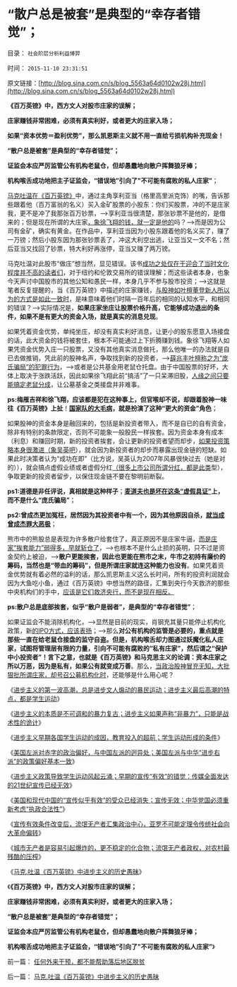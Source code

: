 # “散户总是被套”是典型的“幸存者错觉”；

目录： `社会阶层分析利益博羿` 

时间： `2015-11-10 23:31:51` 

原文链接：[http://blog.sina.com.cn/s/blog_5563a64d0102w28j.html](http://blog.sina.com.cn/s/blog_5563a64d0102w28j.html)

**《百万英镑》中，西方文人对股市庄家的误解；**

**庄家赚钱非常困难，必须有真实利好，或者更大的庄家入场；**

**如果“资本优势＝盈利优势”，那么凯恩斯主义就不用一直给亏损机构补充现金！**

**“散户总是被套”是典型的“幸存者错觉”；**

**证监会本应严厉监管公有机构老鼠仓，但却愚蠢地向散户挥舞狼牙棒；**

**机构喉舌成功地把主子证监会，“错误地”引向了"不可能有腐败的私人庄家”**；

[马克吐温在《百万英镑》](../../../2015/11/9/马克.吐温《百万英镑》中进步主义的历史愚昧.md)中，通过主角享利亚当（格里高里派克饰）的嘴，告诉那些跟着他（百万富翁的名义）买入金矿股票的小股东：你们买股票，冲的不是庄家我，更不是冲了我那张百万钞票，——>享利亚当很清楚，那张钞票不是他的，是借来的；但是现在所谓的大庄家[，象徐飞翔的钱，就一定是他的](../../../2014/3/10/激进的衡量，补仓转变为盈利的条件.md)吗？——>而是因为公司有金矿，确实有黄金。在作品中，享利亚当因为小股东跟着他的名义买了，赚了一万镑；然后小股东因为那张钞票丢了，冲这大利空出逃，让亚当又一文不名；然后亚当又找回了钞票，特大利好再涨停，亚当又赚了两万镑。

马克吐温对此股市“做庄”想当然，显见错误。该书[成功之处仅在于迎合了当时文化程度并不高的读者们](../../../2015/11/1/20世纪美国进步主义的两次高潮，进步主义的前世今生.md)，对于纽约和伦敦交易所的错误理解；而这些读者本身，也象今天声讨中国股市的其他公知和愚民一样，本身几乎不参与股市投资；——>这就是笔者反复提醒的，当《百万英镑》中描述的庄家赚钱，[与股神如叶檀董登新人所以为的方式是如此一致时](../../../2009/12/10/专家教授嫌中国税收太轻，“向国际接轨”.md)，是味意味着他们时隔一百年后的相同的认知水平，和相同的错误？——>实际情况是，**如果庄家坐庄让股票价格升高，它能够成功退出的条件，如果不是有更大的资金入场，就是真实的消息兑现**。

如果凭着资金优势，单纯坐庄，却没有真实利好消息，让更小的股东愿意入场接盘的话，此大资金的钱将被套住，根本不可能通过上下折腾赚到钱。象徐飞翔等人如果凭资金优势入庄一只股票，又没有其他真实消息做托，那么他唯一的办法就是自已去做推销，凭此前的股神名声，争取找到新的投资者，——>[薛兆丰叶檀称之为“庞氏骗局”的犯罪行为](../../../2013/7/17/薛兆丰和叶檀对“影子银行”的误区，及吴英，曾成杰.md)，——>或者是公共基金用老鼠仓托盘。由于中国股票的好坏，大体上取决于涨跌活跃，因此如果徐飞翔此前“搞活”了一只呆滞旧股，[人缘之间只要能搞定老鼠分成](../../../2012/12/11/基金年末砸盘是基金经理自利的理性行为.md)，让公墓基金之类接盘并非难事。

**ps:梅雁吉祥和徐飞翔，应该都是犯在这种事上，但官喉却不说，却跟着股神一味往《百万英镑》上扯**！**[国家队的大毛病](../../../2015/9/15/最近暴跌是为国家队缺乏期货常识的折腾“还债”；.md)，就是扮演了这种“更大的资金”角色**；

如果股神的资金本身是融回来的，包括是新投资者带入，而不是自已的自有资金，除非有特别的条款限定，否则不可能象一般股民一样挨套。因为资金本身有成本（利息）和赚回时期，新的投资者挨套，会让更新的投资者望而却步，[如果投资策略本身很激进（象吴英吧](../../../2012/4/25/中国“民主”不重视私有制条件，吴英能往何处逃.md)），就会因为新投资者的却步而暴露出现金链的短缺。如果此时决策者认为“成功在即”（比方说，吴英认为2007年风暴很快过去（她是对的）），就会搞点虚假业绩或者虚假分红[（很多上市公司所谓分红，都是此类](../../../2012/5/10/世界上没有强迫分红的“市场经济”.md)型），争取更新的投资者留步，以保住现金链不要在黎明前断裂。

**ps1:道德是非任评说，真相就是这种样子**；**[麦道夫也是坏在这条“虚假具证”](../../../2011/6/23/为什么次贷危机有高杠杆？麦道夫和垃圾债券是高利贷吗？.md)上，而不是什么“庞氏骗局”**；

**ps2:曾成杰更加冤枉，居然因为其投资者中有一个，因为其他原因自杀，[就当成曾成杰罪大恶极](../../../2015/7/13/“万恶的资本，非法集资，扰乱社会主义金融秩序”的真面目.md)**；

熊市中的熊股总是表现为许多散户给套住了，真正原因不是庄家牛逼，[而是庄家“挨套能力”弱得多，早就斩仓了](../../../2014/2/17/A股投资者亏损有多惨？谁亏得最惨？.md)，——>也根本不是什么止损的英明，只不过是资金契约上被迫，——>**散户更能挨套，因此也更能在熊市之末，牛市之初持有廉价的筹码，当然也是“带血的筹码”，但是所谓庄家就连这种能力也没有**。如果凭着资金优势就有着必然的溢利的话，那么凯恩斯主义这么长时间，所有的投资利润就会因为大鱼吃小鱼，通过《百万英镑》中想当然的路径，汇集到央行今天救济的那些中央机构们的手中，[应该是它们救济央行，而不是现在相反。](../../../2015/11/9/美元凯恩斯主义流向股市的路径；散户和机构化，与杠杆和牛熊的相关性.md)

**ps:散户总是底部挨套，似乎“散户是弱者”，是典型的“幸存者错觉”**；

如果证监会不能消除机构化，——>显然是目前的现实，肖钢充其量只能停止机构化政策，新[的IPO方式，应该表扬](../../../2012/1/30/新股改革从取缔“机构无风险垄断暴利特权”入手.md)；——>那么**对公有机构的监管是必要的，重点就是那些一直在给老鼠仓接盘的监守自盗。但是，机构喉舌却力图通过妖魔化私人庄家，试图将管理层有限的力量，引向不可能有腐败的“私有庄家”，然后谓之“保护中小投资者”！言下之意，也就是《百万英镑》和马克思主义的论调：资本庄家之所以万恶，因为是私有，如果公有就变成万善**。那么，[当政治股神冒充无知，大批狠批所谓庄家，却号召公募机构化时](../../../2015/8/27/哈佛“经济博士”李晓鹏的极权主义的改革诉求.md)，还能够是什么用心呢？

《[进步主义的第一波高潮，总是进步文人煽动的暴民运动；进步主义最后高潮的特点，都是学生运动](../../../2015/11/2/波浪理论描述的进步主义曲线，文人，暴民，学生运动.md)》

《[进步主义的本质是不可调和的暴力复古；进步主义如果声称“非暴力”，只能是战术性的诡计](../../../2015/11/3/进步主义的本质是不可调和的暴力复古；.md)》

《[进步主义早期各国学生运动的成因，教育投入的超前；学生运动形成的条件](../../../2015/11/4/进步主义早期各国的教育和学生运动之间的关联.md)》

《[美国左派对赤字的政治偏好，与中国左派的迥异处；美国左派与中华“进步右派”的政策偏好基本一致](../../../2015/11/5/美国左派对赤字的政治偏好，与中国左派的迥异，与中国右派的类同.md)》

《[进步主义政策导致学生运动风起云涌；早期的宣传“有效”的错觉：传媒全面发达的21世纪宣传已经无效](../../../2015/11/6/进步主义早期的宣传“有效”的错觉，及学生运动.md)》

《[美国和现代中国的“宣传似乎有效”的受众已经消失；宣传无效；中华党国必须重新考虑“执政合法性”](../../../2015/11/7/进步主义对宣传的错觉，旧制度和大革命的现实.md)》

《[宣传有效条件改变后，流氓无产者汇集政治中心，亚罗不可能定理令传统社会向大革命偏转](../../../2015/11/8/宣传有效条件改变后的法国大革命，英国和纳粹德国；.md)》

《[城市无产者是容易引起爆炸的，更不稳定的化合物；流氓无产者政权，对农村最残酷的压榨](../../../2015/11/9/《旧制度和大革命》的流氓无产者的先进性，及农村的稳定性.md)》

《[马克.吐温《百万英镑》中进步主义的历史愚昧](../../../2015/11/9/马克.吐温《百万英镑》中进步主义的历史愚昧.md)》

《**《百万英镑》中，西方文人对股市庄家的误解；**

**庄家赚钱非常困难，必须有真实利好，或者更大的庄家入场；**

**“散户总是被套”是典型的“幸存者错觉”；**

**证监会本应严厉监管公有机构老鼠仓，但却愚蠢地向散户挥舞狼牙棒；**

**机构喉舌成功地把主子证监会，“错误地”引向了"不可能有腐败的私人庄家”**》

前一篇： [任何外来干预，都不能帮助落后地区脱贫](../../../2015/11/11/任何外来干预，都不能帮助落后地区脱贫.md)

后一篇： [马克.吐温《百万英镑》中进步主义的历史愚昧](../../../2015/11/9/马克.吐温《百万英镑》中进步主义的历史愚昧.md)

